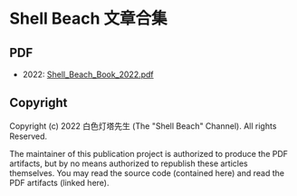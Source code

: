 # Shell Beach 文章合集

## PDF

- 2022: [Shell_Beach_Book_2022.pdf](https://oss.udon.pw:2096/p/shellbeach/Shell_Beach_Book_2022.pdf-0341ec77438c523dde38bc1dbb94e4b9.pdf)

## Copyright

Copyright (c) 2022 白色灯塔先生 (The "Shell Beach" Channel). All rights Reserved.

The maintainer of this publication project is authorized to produce the PDF artifacts, but by no means authorized to republish these articles themselves. You may read the source code (contained here) and read the PDF artifacts (linked here).

